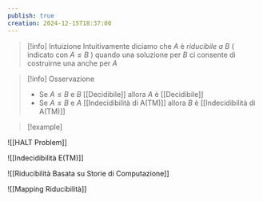 ```yaml
---
publish: true
creation: 2024-12-15T18:37:00
---
```

>[!info] Intuizione
Intuitivamente diciamo che $A$ è *riducibile a* $B$ ( indicato con $A \leq B$ ) quando una soluzione per $B$ ci consente di costruirne una anche per $A$ 

>[!info] Osservazione
>
>+ Se $A \le B$ e $B$ [[Decidibile]] allora $A$ è [[Decidibile]] 
>+ Se $A \le B$ e $A$ [[Indecidibilità di A(TM)]] allora $B$ è [[Indecidibilità di A(TM)]]

>[!example] 

![[HALT Problem]]

![[Indecidibilità E(TM)]]

![[Riducibilità Basata su Storie di Computazione]]

![[Mapping Riducibilità]]